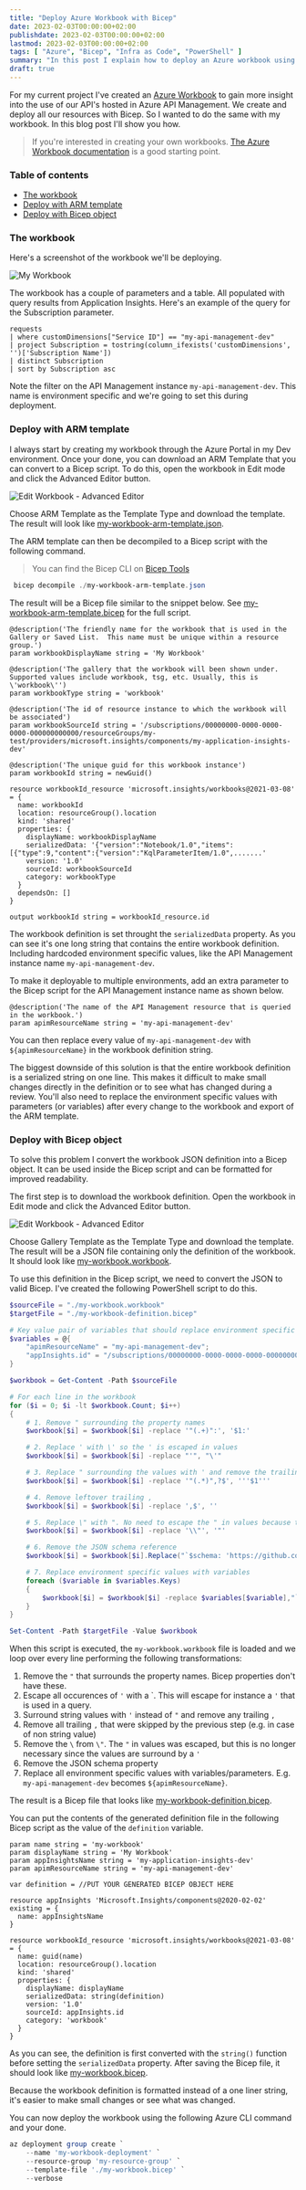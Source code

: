 ```yaml
---
title: "Deploy Azure Workbook with Bicep"
date: 2023-02-03T00:00:00+02:00
publishdate: 2023-02-03T00:00:00+02:00
lastmod: 2023-02-03T00:00:00+02:00
tags: [ "Azure", "Bicep", "Infra as Code", "PowerShell" ]
summary: "In this post I explain how to deploy an Azure workbook using Bicep and set environment specific variables. To improve maintainability of the Bicep script, I convert the workbook JSON definition to a formatted Bicep object with PowerShell."
draft: true
---
```


For my current project I've created an [Azure Workbook](https://learn.microsoft.com/en-us/azure/azure-monitor/visualize/workbooks-overview) to gain more insight into the use of our API's hosted in Azure API Management. We create and deploy all our resources with Bicep. So I wanted to do the same with my workbook. In this blog post I'll show you how.

> If you're interested in creating your own workbooks. [The Azure Workbook documentation](https://learn.microsoft.com/en-us/azure/azure-monitor/visualize/workbooks-overview) is a good starting point.

### Table of contents

- [The workbook](#the-workbook)
- [Deploy with ARM template](#deploy-with-arm-template)
- [Deploy with Bicep object](#deploy-with-bicep-object)


### The workbook

Here's a screenshot of the workbook we'll be deploying.

![My Workbook](../../../../../images/deploy-azure-workbook-with-bicep/workbook.png)

The workbook has a couple of parameters and a table. All populated with query results from Application Insights. Here's an example of the query for the Subscription parameter.

```kusto
requests
| where customDimensions["Service ID"] == "my-api-management-dev"
| project Subscription = tostring(column_ifexists('customDimensions', '')['Subscription Name'])
| distinct Subscription
| sort by Subscription asc
```

Note the filter on the API Management instance `my-api-management-dev`. This name is environment specific and we're going to set this during deployment.

### Deploy with ARM template

I always start by creating my workbook through the Azure Portal in my Dev environment. Once your done, you can download an ARM Template that you can convert to a Bicep script. To do this, open the workbook in Edit mode and click the Advanced Editor button.

![Edit Workbook - Advanced Editor](../../../../../images/deploy-azure-workbook-with-bicep/edit-workbook-advanced-editor.png)

Choose ARM Template as the Template Type and download the template. The result will look like [my-workbook-arm-template.json](https://github.com/ronaldbosma/blog-code-examples/tree/master/DeployAzureWorkbookWithBicep/exports/my-workbook-arm-template.json).

The ARM template can then be decompiled to a Bicep script with the following command. 
> You can find the Bicep CLI on [Bicep Tools](https://learn.microsoft.com/en-us/azure/azure-resource-manager/bicep/install)

```powershell
 bicep decompile ./my-workbook-arm-template.json
```

The result will be a Bicep file similar to the snippet below. See [my-workbook-arm-template.bicep](https://github.com/ronaldbosma/blog-code-examples/tree/master/DeployAzureWorkbookWithBicep/exports/my-workbook-arm-template.bicep) for the full script.

```bicep
@description('The friendly name for the workbook that is used in the Gallery or Saved List.  This name must be unique within a resource group.')
param workbookDisplayName string = 'My Workbook'

@description('The gallery that the workbook will been shown under. Supported values include workbook, tsg, etc. Usually, this is \'workbook\'')
param workbookType string = 'workbook'

@description('The id of resource instance to which the workbook will be associated')
param workbookSourceId string = '/subscriptions/00000000-0000-0000-0000-000000000000/resourceGroups/my-test/providers/microsoft.insights/components/my-application-insights-dev'

@description('The unique guid for this workbook instance')
param workbookId string = newGuid()

resource workbookId_resource 'microsoft.insights/workbooks@2021-03-08' = {
  name: workbookId
  location: resourceGroup().location
  kind: 'shared'
  properties: {
    displayName: workbookDisplayName
    serializedData: '{"version":"Notebook/1.0","items":[{"type":9,"content":{"version":"KqlParameterItem/1.0",.......'
    version: '1.0'
    sourceId: workbookSourceId
    category: workbookType
  }
  dependsOn: []
}

output workbookId string = workbookId_resource.id
```

The workbook definition is set throught the `serializedData` property. As you can see it's one long string that contains the entire workbook definition. Including hardcoded environment specific values, like the API Management instance name `my-api-management-dev`.

To make it deployable to multiple environments, add an extra parameter to the Bicep script for the API Management instance name as shown below.

```bicep
@description('The name of the API Management resource that is queried in the workbook.')
param apimResourceName string = 'my-api-management-dev'
``` 

You can then replace every value of `my-api-management-dev` with `${apimResourceName}` in the workbook definition string.

The biggest downside of this solution is that the entire workbook definition is a serialized string on one line. This makes it difficult to make small changes directly in the definition or to see what has changed during a review. You'll also need to replace the environment specific values with parameters (or variables) after every change to the workbook and export of the ARM template.

### Deploy with Bicep object

To solve this problem I convert the workbook JSON definition into a Bicep object. It can be used inside the Bicep script and can be formatted for improved readability. 

The first step is to download the workbook definition. Open the workbook in Edit mode and click the Advanced Editor button.

![Edit Workbook - Advanced Editor](../../../../../images/deploy-azure-workbook-with-bicep/edit-workbook-advanced-editor.png)

Choose Gallery Template as the Template Type and download the template. The result will be a JSON file containing only the definition of the workbook. It should look like [my-workbook.workbook](https://github.com/ronaldbosma/blog-code-examples/tree/master/DeployAzureWorkbookWithBicep/exports/my-workbook.workbook).

To use this definition in the Bicep script, we need to convert the JSON to valid Bicep. I've created the following PowerShell script to do this.

```powershell
$sourceFile = "./my-workbook.workbook"
$targetFile = "./my-workbook-definition.bicep"

# Key value pair of variables that should replace environment specific values
$variables = @{
    "apimResourceName" = "my-api-management-dev";
    "appInsights.id" = "/subscriptions/00000000-0000-0000-0000-000000000000/resourceGroups/my-test/providers/microsoft.insights/components/my-application-insights-dev"
}

$workbook = Get-Content -Path $sourceFile

# For each line in the workbook
for ($i = 0; $i -lt $workbook.Count; $i++)
{
    # 1. Remove " surrounding the property names
    $workbook[$i] = $workbook[$i] -replace '"(.+)":', '$1:'

    # 2. Replace ' with \' so the ' is escaped in values
    $workbook[$i] = $workbook[$i] -replace "'", "\'"

    # 3. Replace " surrounding the values with ' and remove the trailing ,
    $workbook[$i] = $workbook[$i] -replace '"(.*)",?$', '''$1'''

    # 4. Remove leftover trailing ,
    $workbook[$i] = $workbook[$i] -replace ',$', ''

    # 5. Replace \" with ". No need to escape the " in values because the values are surrounded with ' instead of "
    $workbook[$i] = $workbook[$i] -replace '\\"', '"'

    # 6. Remove the JSON schema reference
    $workbook[$i] = $workbook[$i].Replace("`$schema: 'https://github.com/Microsoft/Application-Insights-Workbooks/blob/master/schema/workbook.json'", "")

    # 7. Replace environment specific values with variables
    foreach ($variable in $variables.Keys)
    {
        $workbook[$i] = $workbook[$i] -replace $variables[$variable],"`${$variable}"
    }
}

Set-Content -Path $targetFile -Value $workbook
```

When this script is executed, the `my-workbook.workbook` file is loaded and we loop over every line performing the following transformations:
1. Remove the `"` that surrounds the property names. Bicep properties don't have these.
1. Escape all occurences of `'` with a \`. This will escape for instance a `'` that is used in a query.
1. Surround string values with `'` instead of `"` and remove any trailing `,`
1. Remove all trailing `,` that were skipped by the previous step (e.g. in case of non string value)
1. Remove the `\` from `\"`. The `"` in values was escaped, but this is no longer necessary since the values are surround by a `'`
1. Remove the JSON schema property
1. Replace all environment specific values with variables/parameters. E.g. `my-api-management-dev` becomes `${apimResourceName}`.

The result is a Bicep file that looks like [my-workbook-definition.bicep](https://github.com/ronaldbosma/blog-code-examples/tree/master/DeployAzureWorkbookWithBicep/exports/my-workbook-definition.bicep).

You can put the contents of the generated definition file in the following Bicep script as the value of the `definition` variable.

```bicep
param name string = 'my-workbook'
param displayName string = 'My Workbook'
param appInsightsName string = 'my-application-insights-dev'
param apimResourceName string = 'my-api-management-dev'

var definition = //PUT YOUR GENERATED BICEP OBJECT HERE

resource appInsights 'Microsoft.Insights/components@2020-02-02' existing = {
  name: appInsightsName
}

resource workbookId_resource 'microsoft.insights/workbooks@2021-03-08' = {
  name: guid(name)
  location: resourceGroup().location
  kind: 'shared'
  properties: {
    displayName: displayName
    serializedData: string(definition)
    version: '1.0'
    sourceId: appInsights.id
    category: 'workbook'
  }
}
```

As you can see, the definition is first converted with the `string()` function before setting the `serializedData` property. After saving the Bicep file, it should look like [my-workbook.bicep](https://github.com/ronaldbosma/blog-code-examples/tree/master/DeployAzureWorkbookWithBicep/my-workbook.bicep).

Because the workbook definition is formatted instead of a one liner string, it's easier to make small changes or see what was changed.

You can now deploy the workbook using the following Azure CLI command and your done.

```powershell
az deployment group create `
    --name 'my-workbook-deployment' `
    --resource-group 'my-resource-group' `
    --template-file './my-workbook.bicep' `
    --verbose
```